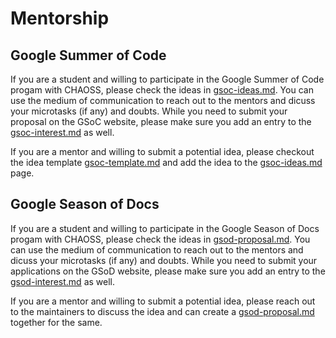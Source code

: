 # Mentorship

## Google Summer of Code

If you are a student and willing to participate in the Google Summer of Code progam with CHAOSS, please check the ideas in [gsoc-ideas.md](gsoc-ideas.md). You can use the medium of communication to reach out to the mentors and dicuss your microtasks (if any) and doubts. While you need to submit your proposal on the GSoC website, please make sure you add an entry to the [gsoc-interest.md](gsoc-interest.md) as well.

If you are a mentor and willing to submit a potential idea, please checkout the idea template [gsoc-template.md](gsoc-template.md) and add the idea to the [gsoc-ideas.md](gsoc-ideas.md) page.

## Google Season of Docs

If you are a student and willing to participate in the Google Season of Docs progam with CHAOSS, please check the ideas in [gsod-proposal.md](gsod-proposal.md). You can use the medium of communication to reach out to the mentors and dicuss your microtasks (if any) and doubts. While you need to submit your applications on the GSoD website, please make sure you add an entry to the [gsod-interest.md](gsod-interest.md) as well.

If you are a mentor and willing to submit a potential idea, please reach out to the maintainers to discuss the idea and can create a [gsod-proposal.md](gsod-proposal.md) together for the same.
